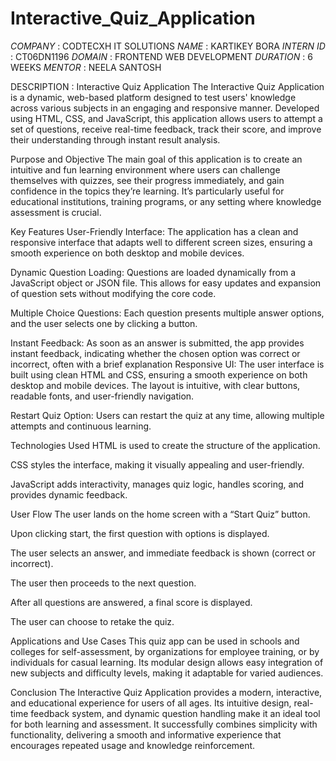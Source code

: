 # Interactive_Quiz_Application

*COMPANY* : CODTECXH IT SOLUTIONS
*NAME* : KARTIKEY BORA
*INTERN ID* : CT06DN1196
*DOMAIN* : FRONTEND WEB DEVELOPMENT
*DURATION* : 6 WEEKS
*MENTOR* : NEELA SANTOSH 

DESCRIPTION : 
Interactive Quiz Application
The Interactive Quiz Application is a dynamic, web-based platform designed to test users' knowledge across various subjects in an engaging and responsive manner. Developed using HTML, CSS, and JavaScript, this application allows users to attempt a set of questions, receive real-time feedback, track their score, and improve their understanding through instant result analysis.

Purpose and Objective
The main goal of this application is to create an intuitive and fun learning environment where users can challenge themselves with quizzes, see their progress immediately, and gain confidence in the topics they’re learning. It’s particularly useful for educational institutions, training programs, or any setting where knowledge assessment is crucial.

Key Features
User-Friendly Interface:
The application has a clean and responsive interface that adapts well to different screen sizes, ensuring a smooth experience on both desktop and mobile devices.

Dynamic Question Loading:
Questions are loaded dynamically from a JavaScript object or JSON file. This allows for easy updates and expansion of question sets without modifying the core code.

Multiple Choice Questions:
Each question presents multiple answer options, and the user selects one by clicking a button.

Instant Feedback:
As soon as an answer is submitted, the app provides instant feedback, indicating whether the chosen option was correct or incorrect, often with a brief explanation
Responsive UI:
The user interface is built using clean HTML and CSS, ensuring a smooth experience on both desktop and mobile devices. The layout is intuitive, with clear buttons, readable fonts, and user-friendly navigation.

Restart Quiz Option:
Users can restart the quiz at any time, allowing multiple attempts and continuous learning.

Technologies Used
HTML is used to create the structure of the application.

CSS styles the interface, making it visually appealing and user-friendly.

JavaScript adds interactivity, manages quiz logic, handles scoring, and provides dynamic feedback.

User Flow
The user lands on the home screen with a “Start Quiz” button.

Upon clicking start, the first question with options is displayed.

The user selects an answer, and immediate feedback is shown (correct or incorrect).

The user then proceeds to the next question.

After all questions are answered, a final score is displayed.

The user can choose to retake the quiz.

Applications and Use Cases
This quiz app can be used in schools and colleges for self-assessment, by organizations for employee training, or by individuals for casual learning. Its modular design allows easy integration of new subjects and difficulty levels, making it adaptable for varied audiences.

Conclusion
The Interactive Quiz Application provides a modern, interactive, and educational experience for users of all ages. Its intuitive design, real-time feedback system, and dynamic question handling make it an ideal tool for both learning and assessment. It successfully combines simplicity with functionality, delivering a smooth and informative experience that encourages repeated usage and knowledge reinforcement.


